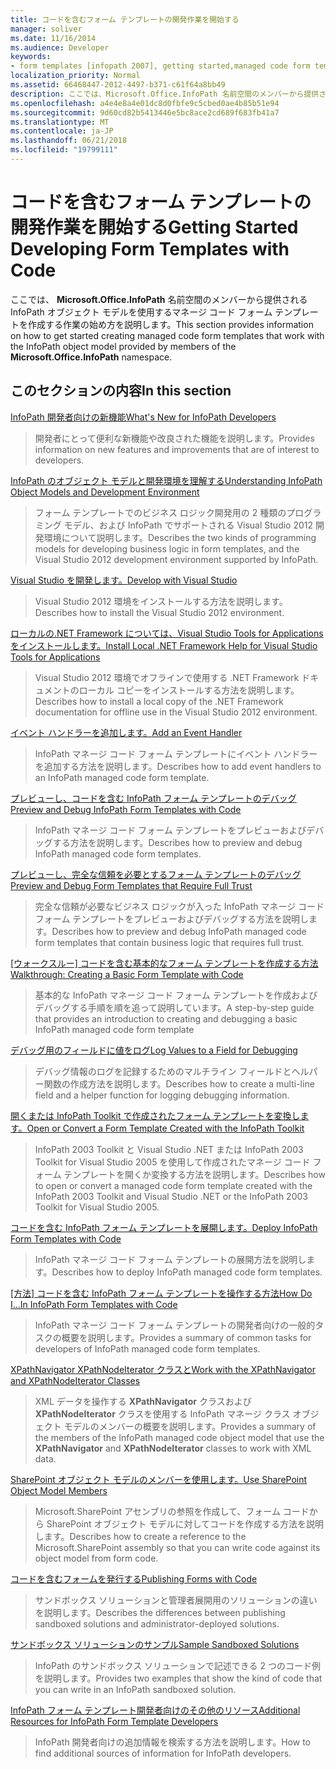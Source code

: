 ```yaml
---
title: コードを含むフォーム テンプレートの開発作業を開始する
manager: soliver
ms.date: 11/16/2014
ms.audience: Developer
keywords:
- form templates [infopath 2007], getting started,managed code form templates [InfoPath 2007], getting started,InfoPath 2007, getting started
localization_priority: Normal
ms.assetid: 66468447-2012-4497-b371-c61f64a8bb49
description: ここでは、Microsoft.Office.InfoPath 名前空間のメンバーから提供される InfoPath オブジェクト モデルを使用するマネージ コード フォーム テンプレートを作成する作業の始め方を説明します。
ms.openlocfilehash: a4e4e8a4e01dc8d0fbfe9c5cbed0ae4b85b51e94
ms.sourcegitcommit: 9d60cd82b5413446e5bc8ace2cd689f683fb41a7
ms.translationtype: MT
ms.contentlocale: ja-JP
ms.lasthandoff: 06/21/2018
ms.locfileid: "19799111"
---
```

# <a name="getting-started-developing-form-templates-with-code"></a><span data-ttu-id="57df8-104">コードを含むフォーム テンプレートの開発作業を開始する</span><span class="sxs-lookup"><span data-stu-id="57df8-104">Getting Started Developing Form Templates with Code</span></span>

<span data-ttu-id="57df8-105">ここでは、 **Microsoft.Office.InfoPath** 名前空間のメンバーから提供される InfoPath オブジェクト モデルを使用するマネージ コード フォーム テンプレートを作成する作業の始め方を説明します。</span><span class="sxs-lookup"><span data-stu-id="57df8-105">This section provides information on how to get started creating managed code form templates that work with the InfoPath object model provided by members of the **Microsoft.Office.InfoPath** namespace.</span></span> 
  
## <a name="in-this-section"></a><span data-ttu-id="57df8-106">このセクションの内容</span><span class="sxs-lookup"><span data-stu-id="57df8-106">In this section</span></span>

[<span data-ttu-id="57df8-107">InfoPath 開発者向けの新機能</span><span class="sxs-lookup"><span data-stu-id="57df8-107">What's New for InfoPath Developers</span></span>](what-s-new-for-infopath-developers.md)
  
> <span data-ttu-id="57df8-108">開発者にとって便利な新機能や改良された機能を説明します。</span><span class="sxs-lookup"><span data-stu-id="57df8-108">Provides information on new features and improvements that are of interest to developers.</span></span>
    
[<span data-ttu-id="57df8-109">InfoPath のオブジェクト モデルと開発環境を理解する</span><span class="sxs-lookup"><span data-stu-id="57df8-109">Understanding InfoPath Object Models and Development Environment</span></span>](understanding-infopath-object-models-and-development-environment.md)
  
> <span data-ttu-id="57df8-110">フォーム テンプレートでのビジネス ロジック開発用の 2 種類のプログラミング モデル、および InfoPath でサポートされる Visual Studio 2012 開発環境について説明します。</span><span class="sxs-lookup"><span data-stu-id="57df8-110">Describes the two kinds of programming models for developing business logic in form templates, and the Visual Studio 2012 development environment supported by InfoPath.</span></span>
    
[<span data-ttu-id="57df8-111">Visual Studio を開発します。</span><span class="sxs-lookup"><span data-stu-id="57df8-111">Develop with Visual Studio</span></span>](how-to-develop-with-visual-studio.md)
  
> <span data-ttu-id="57df8-112">Visual Studio 2012 環境をインストールする方法を説明します。</span><span class="sxs-lookup"><span data-stu-id="57df8-112">Describes how to install the Visual Studio 2012 environment.</span></span>
    
[<span data-ttu-id="57df8-113">ローカルの.NET Framework については、Visual Studio Tools for Applications をインストールします。</span><span class="sxs-lookup"><span data-stu-id="57df8-113">Install Local .NET Framework Help for Visual Studio Tools for Applications</span></span>](how-to-install-net-framework-help-for-visual-studio-tools-for-applications.md)
  
> <span data-ttu-id="57df8-114">Visual Studio 2012 環境でオフラインで使用する .NET Framework ドキュメントのローカル コピーをインストールする方法を説明します。</span><span class="sxs-lookup"><span data-stu-id="57df8-114">Describes how to install a local copy of the .NET Framework documentation for offline use in the Visual Studio 2012 environment.</span></span>
    
[<span data-ttu-id="57df8-115">イベント ハンドラーを追加します。</span><span class="sxs-lookup"><span data-stu-id="57df8-115">Add an Event Handler</span></span>](how-to-add-an-event-handler.md)
  
> <span data-ttu-id="57df8-116">InfoPath マネージ コード フォーム テンプレートにイベント ハンドラーを追加する方法を説明します。</span><span class="sxs-lookup"><span data-stu-id="57df8-116">Describes how to add event handlers to an InfoPath managed code form template.</span></span> 
    
[<span data-ttu-id="57df8-117">プレビューし、コードを含む InfoPath フォーム テンプレートのデバッグ</span><span class="sxs-lookup"><span data-stu-id="57df8-117">Preview and Debug InfoPath Form Templates with Code</span></span>](how-to-preview-and-debug-infopath-form-templates-with-code.md)
  
> <span data-ttu-id="57df8-118">InfoPath マネージ コード フォーム テンプレートをプレビューおよびデバッグする方法を説明します。</span><span class="sxs-lookup"><span data-stu-id="57df8-118">Describes how to preview and debug InfoPath managed code form templates.</span></span>
    
[<span data-ttu-id="57df8-119">プレビューし、完全な信頼を必要とするフォーム テンプレートのデバッグ</span><span class="sxs-lookup"><span data-stu-id="57df8-119">Preview and Debug Form Templates that Require Full Trust</span></span>](how-to-preview-and-debug-form-templates-that-require-full-trust.md)
  
> <span data-ttu-id="57df8-120">完全な信頼が必要なビジネス ロジックが入った InfoPath マネージ コード フォーム テンプレートをプレビューおよびデバッグする方法を説明します。</span><span class="sxs-lookup"><span data-stu-id="57df8-120">Describes how to preview and debug InfoPath managed code form templates that contain business logic that requires full trust.</span></span>
    
<span data-ttu-id="57df8-121">[[ウォークスルー] コードを含む基本的なフォーム テンプレートを作成する方法](walkthrough-creating-a-basic-form-template-with-code.md)</span><span class="sxs-lookup"><span data-stu-id="57df8-121">[Walkthrough: Creating a Basic Form Template with Code](walkthrough-creating-a-basic-form-template-with-code.md)</span></span>
  
> <span data-ttu-id="57df8-122">基本的な InfoPath マネージ コード フォーム テンプレートを作成およびデバッグする手順を順を追って説明しています。</span><span class="sxs-lookup"><span data-stu-id="57df8-122">A step-by-step guide that provides an introduction to creating and debugging a basic InfoPath managed code form template</span></span> 
    
[<span data-ttu-id="57df8-123">デバッグ用のフィールドに値をログ</span><span class="sxs-lookup"><span data-stu-id="57df8-123">Log Values to a Field for Debugging</span></span>](how-to-log-values-to-a-field-for-debugging.md)
  
> <span data-ttu-id="57df8-124">デバッグ情報のログを記録するためのマルチライン フィールドとヘルパー関数の作成方法を説明します。</span><span class="sxs-lookup"><span data-stu-id="57df8-124">Describes how to create a multi-line field and a helper function for logging debugging information.</span></span>
    
[<span data-ttu-id="57df8-125">開くまたは InfoPath Toolkit で作成されたフォーム テンプレートを変換します。</span><span class="sxs-lookup"><span data-stu-id="57df8-125">Open or Convert a Form Template Created with the InfoPath Toolkit</span></span>](how-to-open-or-convert-a-form-template-created-with-the-infopath-toolkit.md)
  
> <span data-ttu-id="57df8-126">InfoPath 2003 Toolkit と Visual Studio .NET または InfoPath 2003 Toolkit for Visual Studio 2005 を使用して作成されたマネージ コード フォーム テンプレートを開くか変換する方法を説明します。</span><span class="sxs-lookup"><span data-stu-id="57df8-126">Describes how to open or convert a managed code form template created with the InfoPath 2003 Toolkit and Visual Studio .NET or the InfoPath 2003 Toolkit for Visual Studio 2005.</span></span>
    
[<span data-ttu-id="57df8-127">コードを含む InfoPath フォーム テンプレートを展開します。</span><span class="sxs-lookup"><span data-stu-id="57df8-127">Deploy InfoPath Form Templates with Code</span></span>](how-to-deploy-infopath-form-templates-with-code.md)
  
> <span data-ttu-id="57df8-128">InfoPath マネージ コード フォーム テンプレートの展開方法を説明します。</span><span class="sxs-lookup"><span data-stu-id="57df8-128">Describes how to deploy InfoPath managed code form templates.</span></span>
    
<span data-ttu-id="57df8-129">[[方法] コードを含む InfoPath フォーム テンプレートを操作する方法](how-do-iin-infopath-form-templates-with-code.md)</span><span class="sxs-lookup"><span data-stu-id="57df8-129">[How Do I...In InfoPath Form Templates with Code](how-do-iin-infopath-form-templates-with-code.md)</span></span>
  
> <span data-ttu-id="57df8-130">InfoPath マネージ コード フォーム テンプレートの開発者向けの一般的タスクの概要を説明します。</span><span class="sxs-lookup"><span data-stu-id="57df8-130">Provides a summary of common tasks for developers of InfoPath managed code form templates.</span></span>
    
[<span data-ttu-id="57df8-131">XPathNavigator XPathNodeIterator クラスと</span><span class="sxs-lookup"><span data-stu-id="57df8-131">Work with the XPathNavigator and XPathNodeIterator Classes</span></span>](how-to-work-with-the-xpathnavigator-and-xpathnodeiterator-classes.md)
  
> <span data-ttu-id="57df8-132">XML データを操作する **XPathNavigator** クラスおよび **XPathNodeIterator** クラスを使用する InfoPath マネージ クラス オブジェクト モデルのメンバーの概要を説明します。</span><span class="sxs-lookup"><span data-stu-id="57df8-132">Provides a summary of the members of the InfoPath managed code object model that use the **XPathNavigator** and **XPathNodeIterator** classes to work with XML data.</span></span> 
    
[<span data-ttu-id="57df8-133">SharePoint オブジェクト モデルのメンバーを使用します。</span><span class="sxs-lookup"><span data-stu-id="57df8-133">Use SharePoint Object Model Members</span></span>](how-to-use-sharepoint-object-model-members.md)
  
> <span data-ttu-id="57df8-134">Microsoft.SharePoint アセンブリの参照を作成して、フォーム コードから SharePoint オブジェクト モデルに対してコードを作成する方法を説明します。</span><span class="sxs-lookup"><span data-stu-id="57df8-134">Describes how to create a reference to the Microsoft.SharePoint assembly so that you can write code against its object model from form code.</span></span>
    
[<span data-ttu-id="57df8-135">コードを含むフォームを発行する</span><span class="sxs-lookup"><span data-stu-id="57df8-135">Publishing Forms with Code</span></span>](publishing-forms-with-code.md)
  
> <span data-ttu-id="57df8-136">サンドボックス ソリューションと管理者展開用のソリューションの違いを説明します。</span><span class="sxs-lookup"><span data-stu-id="57df8-136">Describes the differences between publishing sandboxed solutions and administrator-deployed solutions.</span></span>
    
[<span data-ttu-id="57df8-137">サンドボックス ソリューションのサンプル</span><span class="sxs-lookup"><span data-stu-id="57df8-137">Sample Sandboxed Solutions</span></span>](sample-sandboxed-solutions.md)
  
> <span data-ttu-id="57df8-138">InfoPath のサンドボックス ソリューションで記述できる 2 つのコード例を説明します。</span><span class="sxs-lookup"><span data-stu-id="57df8-138">Provides two examples that show the kind of code that you can write in an InfoPath sandboxed solution.</span></span>
    
[<span data-ttu-id="57df8-139">InfoPath フォーム テンプレート開発者向けのその他のリソース</span><span class="sxs-lookup"><span data-stu-id="57df8-139">Additional Resources for InfoPath Form Template Developers</span></span>](additional-resources-for-infopath-form-template-developers.md)
  
> <span data-ttu-id="57df8-140">InfoPath 開発者向けの追加情報を検索する方法を説明します。</span><span class="sxs-lookup"><span data-stu-id="57df8-140">How to find additional sources of information for InfoPath developers.</span></span>
    

